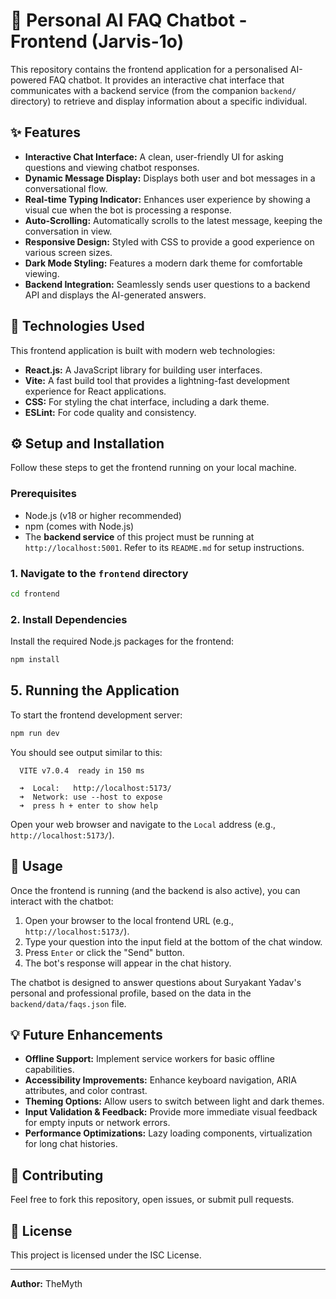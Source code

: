 # 💬 Personal AI FAQ Chatbot - Frontend (Jarvis-1o)

This repository contains the frontend application for a personalised AI-powered FAQ chatbot. It provides an interactive chat interface that communicates with a backend service (from the companion `backend/` directory) to retrieve and display information about a specific individual.

## ✨ Features

*   **Interactive Chat Interface:** A clean, user-friendly UI for asking questions and viewing chatbot responses.
*   **Dynamic Message Display:** Displays both user and bot messages in a conversational flow.
*   **Real-time Typing Indicator:** Enhances user experience by showing a visual cue when the bot is processing a response.
*   **Auto-Scrolling:** Automatically scrolls to the latest message, keeping the conversation in view.
*   **Responsive Design:** Styled with CSS to provide a good experience on various screen sizes.
*   **Dark Mode Styling:** Features a modern dark theme for comfortable viewing.
*   **Backend Integration:** Seamlessly sends user questions to a backend API and displays the AI-generated answers.

## 🚀 Technologies Used

This frontend application is built with modern web technologies:

*   **React.js:** A JavaScript library for building user interfaces.
*   **Vite:** A fast build tool that provides a lightning-fast development experience for React applications.
*   **CSS:** For styling the chat interface, including a dark theme.
*   **ESLint:** For code quality and consistency.

## ⚙️ Setup and Installation

Follow these steps to get the frontend running on your local machine.

### Prerequisites

*   Node.js (v18 or higher recommended)
*   npm (comes with Node.js)
*   The **backend service** of this project must be running at `http://localhost:5001`. Refer to its `README.md` for setup instructions.

### 1. Navigate to the `frontend` directory

```bash
cd frontend
```

### 2. Install Dependencies

Install the required Node.js packages for the frontend:

```bash
npm install
```

## 5. Running the Application

To start the frontend development server:

```bash
npm run dev
```

You should see output similar to this:

```
  VITE v7.0.4  ready in 150 ms

  ➜  Local:   http://localhost:5173/
  ➜  Network: use --host to expose
  ➜  press h + enter to show help
```

Open your web browser and navigate to the `Local` address (e.g., `http://localhost:5173/`).

## 💬 Usage

Once the frontend is running (and the backend is also active), you can interact with the chatbot:

1.  Open your browser to the local frontend URL (e.g., `http://localhost:5173/`).
2.  Type your question into the input field at the bottom of the chat window.
3.  Press `Enter` or click the "Send" button.
4.  The bot's response will appear in the chat history.

The chatbot is designed to answer questions about Suryakant Yadav's personal and professional profile, based on the data in the `backend/data/faqs.json` file.

## 💡 Future Enhancements

*   **Offline Support:** Implement service workers for basic offline capabilities.
*   **Accessibility Improvements:** Enhance keyboard navigation, ARIA attributes, and color contrast.
*   **Theming Options:** Allow users to switch between light and dark themes.
*   **Input Validation & Feedback:** Provide more immediate visual feedback for empty inputs or network errors.
*   **Performance Optimizations:** Lazy loading components, virtualization for long chat histories.

## 🤝 Contributing

Feel free to fork this repository, open issues, or submit pull requests.

## 📄 License

This project is licensed under the ISC License.

---


**Author:** TheMyth
